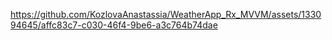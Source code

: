 

https://github.com/KozlovaAnastassia/WeatherApp_Rx_MVVM/assets/133094645/affc83c7-c030-46f4-9be6-a3c764b74dae


